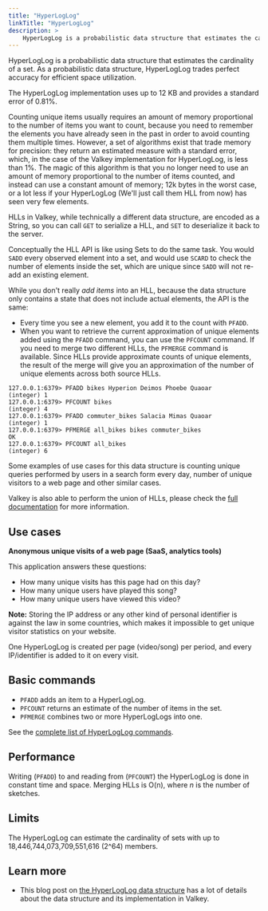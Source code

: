 ```yaml
---
title: "HyperLogLog"
linkTitle: "HyperLogLog"
description: >
    HyperLogLog is a probabilistic data structure that estimates the cardinality of a set.
---
```


HyperLogLog is a probabilistic data structure that estimates the cardinality of a set. As a probabilistic data structure, HyperLogLog trades perfect accuracy for efficient space utilization.

The HyperLogLog implementation uses up to 12 KB and provides a standard error of 0.81%.

Counting unique items usually requires an amount of memory
proportional to the number of items you want to count, because you need
to remember the elements you have already seen in the past in order to avoid
counting them multiple times. However, a set of algorithms exist that trade 
memory for precision: they return an estimated measure with a standard error, 
which, in the case of the Valkey implementation for HyperLogLog, is less than 1%.
The magic of this algorithm is that you no longer need to use an amount of memory
proportional to the number of items counted, and instead can use a
constant amount of memory; 12k bytes in the worst case, or a lot less if your
HyperLogLog (We'll just call them HLL from now) has seen very few elements.

HLLs in Valkey, while technically a different data structure, are encoded
as a String, so you can call `GET` to serialize a HLL, and `SET`
to deserialize it back to the server.

Conceptually the HLL API is like using Sets to do the same task. You would
`SADD` every observed element into a set, and would use `SCARD` to check the
number of elements inside the set, which are unique since `SADD` will not
re-add an existing element.

While you don't really *add items* into an HLL, because the data structure
only contains a state that does not include actual elements, the API is the
same:

* Every time you see a new element, you add it to the count with `PFADD`.
* When you want to retrieve the current approximation of unique elements added using the `PFADD` command, you can use the `PFCOUNT` command. If you need to merge two different HLLs, the `PFMERGE` command is available. Since HLLs provide approximate counts of unique elements, the result of the merge will give you an approximation of the number of unique elements across both source HLLs.

```
127.0.0.1:6379> PFADD bikes Hyperion Deimos Phoebe Quaoar
(integer) 1
127.0.0.1:6379> PFCOUNT bikes
(integer) 4
127.0.0.1:6379> PFADD commuter_bikes Salacia Mimas Quaoar
(integer) 1
127.0.0.1:6379> PFMERGE all_bikes bikes commuter_bikes
OK
127.0.0.1:6379> PFCOUNT all_bikes
(integer) 6
```

Some examples of use cases for this data structure is counting unique queries
performed by users in a search form every day, number of unique visitors to a web page and other similar cases.

Valkey is also able to perform the union of HLLs, please check the
[full documentation](../commands/#hyperloglog) for more information.

## Use cases

**Anonymous unique visits of a web page (SaaS, analytics tools)** 

This application answers these questions: 

- How many unique visits has this page had on this day? 
- How many unique users have played this song? 
- How many unique users have viewed this video? 

**Note:**
Storing the IP address or any other kind of personal identifier is against the law in some countries, which makes it impossible to get unique visitor statistics on your website.

One HyperLogLog is created per page (video/song) per period, and every IP/identifier is added to it on every visit.

## Basic commands

* `PFADD` adds an item to a HyperLogLog.
* `PFCOUNT` returns an estimate of the number of items in the set.
* `PFMERGE` combines two or more HyperLogLogs into one.

See the [complete list of HyperLogLog commands](../commands/#hyperloglog).

## Performance

Writing (`PFADD`) to and reading from (`PFCOUNT`) the HyperLogLog is done in constant time and space.
Merging HLLs is O(n), where _n_ is the number of sketches.

## Limits

The HyperLogLog can estimate the cardinality of sets with up to 18,446,744,073,709,551,616 (2^64) members.

## Learn more

* This blog post on [the HyperLogLog data structure](https://web.archive.org/web/20241019222035/http://antirez.com/news/75) has a lot of details about the data structure and its implementation in Valkey.
